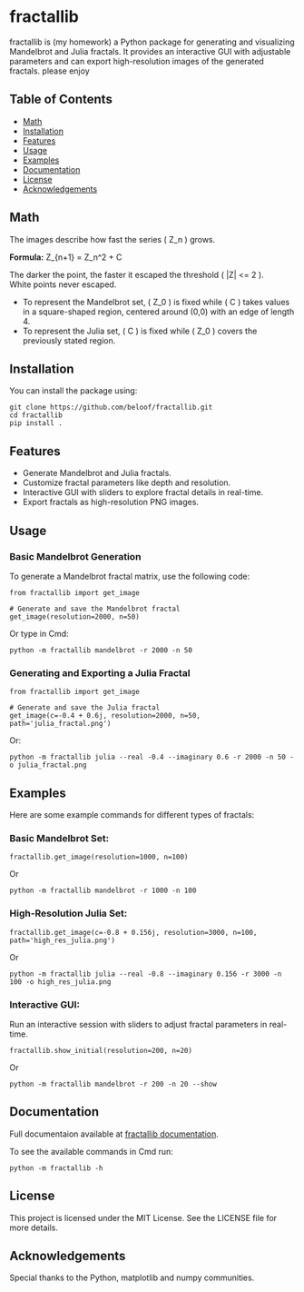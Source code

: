 

# fractallib

fractallib is (my homework) a Python package for generating and visualizing Mandelbrot and Julia fractals. It provides an interactive GUI with adjustable parameters and can export high-resolution images of the generated fractals. please enjoy

## Table of Contents
- [Math](#math)
- [Installation](#installation)
- [Features](#features)
- [Usage](#usage)
- [Examples](#examples)
- [Documentation](#documentation)
- [License](#license)
- [Acknowledgements](#acknowledgements)

## Math

The images describe how fast the series \( Z_n \) grows.

**Formula:**
Z_{n+1} = Z_n^2 + C

The darker the point, the faster it escaped the threshold \( |Z| <= 2 \).  
White points never escaped.

- To represent the Mandelbrot set, \( Z_0 \) is fixed while \( C \) takes values in a square-shaped region, centered around (0,0) with an edge of length 4.
- To represent the Julia set, \( C \) is fixed while \( Z_0 \) covers the previously stated region.


## Installation

You can install the package using:

```
git clone https://github.com/beloof/fractallib.git
cd fractallib
pip install .
```

## Features

- Generate Mandelbrot and Julia fractals.
- Customize fractal parameters like depth and resolution.
- Interactive GUI with sliders to explore fractal details in real-time.
- Export fractals as high-resolution PNG images.

## Usage

### Basic Mandelbrot Generation

To generate a Mandelbrot fractal matrix, use the following code:

```
from fractallib import get_image

# Generate and save the Mandelbrot fractal
get_image(resolution=2000, n=50)
```
Or type in Cmd:

```
python -m fractallib mandelbrot -r 2000 -n 50
```

### Generating and Exporting a Julia Fractal

```
from fractallib import get_image

# Generate and save the Julia fractal
get_image(c=-0.4 + 0.6j, resolution=2000, n=50, path='julia_fractal.png')
```

Or:
```
python -m fractallib julia --real -0.4 --imaginary 0.6 -r 2000 -n 50 -o julia_fractal.png
```

## Examples

Here are some example commands for different types of fractals:

### Basic Mandelbrot Set:

```
fractallib.get_image(resolution=1000, n=100)
```

Or

```
python -m fractallib mandelbrot -r 1000 -n 100
```

### High-Resolution Julia Set:

```
fractallib.get_image(c=-0.8 + 0.156j, resolution=3000, n=100, path='high_res_julia.png')
```
Or

```
python -m fractallib julia --real -0.8 --imaginary 0.156 -r 3000 -n 100 -o high_res_julia.png
```

### Interactive GUI:

Run an interactive session with sliders to adjust fractal parameters in real-time.

```
fractallib.show_initial(resolution=200, n=20)
```
Or

```
python -m fractallib mandelbrot -r 200 -n 20 --show
```

## Documentation

Full documentaion available at [fractallib documentation](documentation/build/html/fractallib.html).  
  
To see the available commands in Cmd run:

```
python -m fractallib -h
```

## License

This project is licensed under the MIT License. See the LICENSE file for more details.

## Acknowledgements

Special thanks to the Python, matplotlib and numpy communities.
